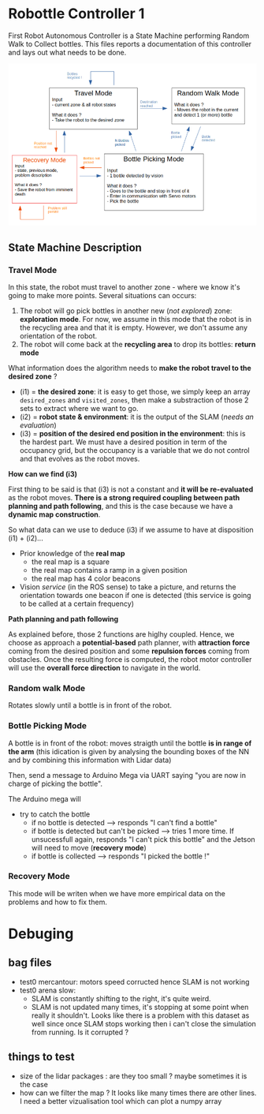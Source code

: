 # Robottle Controller 1

First Robot Autonomous Controller is a State Machine performing Random Walk to Collect bottles. This files reports a documentation of this controller and lays out what needs to be done.

![controller](imgs/controller1.png)

## State Machine Description

### Travel Mode

In this state, the robot must travel to another zone - where we know it's going to make more points. Several situations can occurs:
1. The robot will go pick bottles in another new (*not explored*) zone: **exploration mode**. For now, we assume in this mode that the robot is in the recycling area and that it is empty. However, we don't assume any orientation of the robot. 
2. The robot will come back at the **recycling area** to drop its bottles: **return mode** 


What information does the algorithm needs to **make the robot travel to the desired zone** ?
- (i1) = **the desired zone**: it is easy to get those, we simply keep an array `desired_zones` and `visited_zones`, then make a substraction of those 2 sets to extract where we want to go.
- (i2) = **robot state & environment**: it is the output of the SLAM (*needs an evaluation*)
- (i3) = **position of the desired end position in the environment**: this is the hardest part. We must have a desired position in term of the occupancy grid, but the occupancy is a variable that we do not control and that evolves as the robot moves. 

**How can we find (i3)**

First thing to be said is that (i3) is not a constant and **it will be re-evaluated** as the robot moves. **There is a strong required coupling between path planning and path following**, and this is the case because we have a **dynamic map construction**. 

So what data can we use to deduce (i3) if we assume to have at disposition (i1) + (i2)...
- Prior knowledge of the **real map**
    - the real map is a square
    - the real map contains a ramp in a given position
    - the real map has 4 color beacons
- Vision *service* (in the ROS sense) to take a picture, and returns the orientation towards one beacon if one is detected (this service is going to be called at a certain frequency)

**Path planning and path following**

As explained before, those 2 functions are higlhy coupled. Hence, we choose as approach a **potential-based** path planner, with **attraction force** coming from the desired position and some **repulsion forces** coming from obstacles. Once the resulting force is computed, the robot motor controller will use the **overall force direction** to navigate in the world.


### Random walk Mode

Rotates slowly until a bottle is in front of the robot.

### Bottle Picking Mode

A bottle is in front of the robot: moves straigth until the bottle **is in range of the arm** (this idication is given by analysing the bounding boxes of the NN and by combining this information with Lidar data)

Then, send a message to Arduino Mega via UART saying "you are now in charge of picking the bottle".

The Arduino mega will
- try to catch the bottle 
    - if no bottle is detected --> responds "I can't find a bottle"
    - if bottle is detected but can't be picked --> tries 1 more time. If unsucessfull again, responds "I can't pick this bottle" and the Jetson will need to move (**recovery mode**)
    - if bottle is collected --> responds "I picked the bottle !"


### Recovery Mode

This mode will be writen when we have more empirical data on the problems and how to fix them. 

# Debuging 

## bag files
- test0 mercantour: motors speed corructed hence SLAM is not working
- test0 arena slow: 
    - SLAM is constantly shifting to the right, it's quite weird.
    - SLAM is not updated many times, it's stopping at some point when really it shouldn't. Looks like there is a problem with this dataset as well since once SLAM stops working then i can't close the simulation from running. Is it corrupted ? 

## things to test
- size of the lidar packages : are they too small ? maybe sometimes it is the case
- how can we filter the map ? It looks like many times there are other lines. I need a better vizualisation tool which can plot a numpy array





